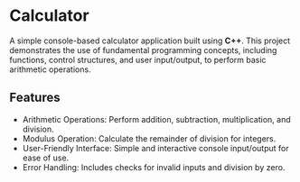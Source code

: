 # Calculator

A simple console-based calculator application built using **C++**. This project demonstrates the use of fundamental programming concepts, including functions, control structures, and user input/output, to perform basic arithmetic operations.

## Features

- Arithmetic Operations: Perform addition, subtraction, multiplication, and division.
- Modulus Operation: Calculate the remainder of division for integers.
- User-Friendly Interface: Simple and interactive console input/output for ease of use.
- Error Handling: Includes checks for invalid inputs and division by zero.
